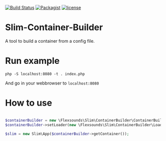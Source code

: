 [![Build Status](https://travis-ci.org/leroy0211/Slim-Container-Builder.svg?branch=master)](https://travis-ci.org/leroy0211/Slim-Container-Builder)
[![Packagist](https://img.shields.io/packagist/dt/flexsounds/slim-container-builder.svg)](https://packagist.org/packages/flexsounds/slim-container-builder)
[![license](https://img.shields.io/github/license/leroy0211/Slim-Container-Builder.svg)]()

# Slim-Container-Builder
A tool to build a container from a config file. 


# Run example

```
php -S localhost:8080 -t . index.php
```

And go in your webbrowser to `localhost:8080`


# How to use

```php

$containerBuilder = new \Flexsounds\Slim\ContainerBuilder\ContainerBuilder();
$containerBuilder->setLoader(new \Flexsounds\Slim\ContainerBuilder\Loader\FileLoader('./config.yml'));

$slim = new Slim\App($containerBuilder->getContainer());

```
